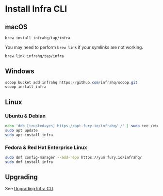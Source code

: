 # Install Infra CLI

## macOS

```bash
brew install infrahq/tap/infra
```

You may need to perform `brew link` if your symlinks are not working.
```bash
brew link infrahq/tap/infra
```

## Windows

```powershell
scoop bucket add infrahq https://github.com/infrahq/scoop.git
scoop install infra
```

## Linux

### Ubuntu & Debian

```bash
echo 'deb [trusted=yes] https://apt.fury.io/infrahq/ /' | sudo tee /etc/apt/sources.list.d/infrahq.list
sudo apt update
sudo apt install infra
```

### Fedora & Red Hat Enterprise Linux
```bash
sudo dnf config-manager --add-repo https://yum.fury.io/infrahq/
sudo dnf install infra
```

## Upgrading

See [Upgrading Infra CLI](../operator-guides/upgrading-infra.md#upgrading-infra-cli)
